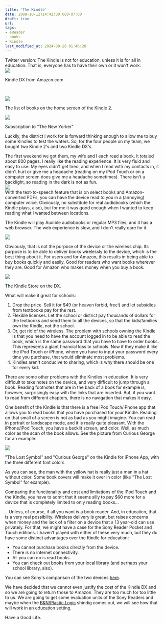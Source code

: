 ```yaml
---
title: 'The Kindle'
date: 2009-10-12T14:42:00.000-07:00
draft: true
url: 
tags: 
- eReader
- books
- Kindle
last_modified_at: 2024-09-28 01:46:28
---
```


  

[](http://1.bp.blogspot.com/_wrorMsBZYW0/StP6ulm50kI/AAAAAAAABBE/yHObBBsblhg/s1600-h/Kindle.jpg)Twitter version: The Kindle is not for education, unless it is for all in education. That is, everyone has to have their own or it won't work.  
[![](http://3.bp.blogspot.com/_wrorMsBZYW0/StOzrIoZYHI/AAAAAAAABAM/zHYptVQGQWE/s400/Kindle.png)](http://3.bp.blogspot.com/_wrorMsBZYW0/StOzrIoZYHI/AAAAAAAABAM/zHYptVQGQWE/s1600-h/Kindle.png)

Kindle DX from Amazon.com

  

[  
](http://1.bp.blogspot.com/_wrorMsBZYW0/StOxzFq_FYI/AAAAAAAABAE/pM2Trfd4T7I/s1600-h/screen_shot-10733.gif)

[![](http://2.bp.blogspot.com/_wrorMsBZYW0/StOxyqKSN7I/AAAAAAAAA_8/5kM1xMqivQU/s400/screen_shot-50408.gif)](http://2.bp.blogspot.com/_wrorMsBZYW0/StOxyqKSN7I/AAAAAAAAA_8/5kM1xMqivQU/s1600-h/screen_shot-50408.gif)

The list of books on the home screen of the Kindle 2.

[![](http://4.bp.blogspot.com/_wrorMsBZYW0/StOxyXXRH_I/AAAAAAAAA_0/31rLFI-ZxxU/s400/screen_shot-50407.gif)](http://4.bp.blogspot.com/_wrorMsBZYW0/StOxyXXRH_I/AAAAAAAAA_0/31rLFI-ZxxU/s1600-h/screen_shot-50407.gif)

Subscription to "The New Yorker"

Luckily, the district I work for is forward thinking enough to allow me to buy some Kindles to test the waters. So, for the four people on my team, we bought two Kindle 2's and two Kindle DX's.  
  
The first weekend we got them, my wife and I each read a book. It totaled about 800 pages. I really like the reading experience. It is very fluid and easy to use. My eyes didn't get tired, and when I read with my contacts in, it didn't hurt or give me a headache (reading on my iPod Touch or on a computer screen does give me a headache sometimes). There isn't a backlight, so reading in the dark is not as fun.  
[![](http://1.bp.blogspot.com/_wrorMsBZYW0/StPlNEiXJbI/AAAAAAAABAk/UbZxGNNsV9Y/s400/screen_shot-11373.gif)](http://1.bp.blogspot.com/_wrorMsBZYW0/StPlNEiXJbI/AAAAAAAABAk/UbZxGNNsV9Y/s1600-h/screen_shot-11373.gif)  
With the text-to-speech feature that is on select books and Amazon-converted PDFs, you can have the device read to you in a (annoying) computer voice. Obviously, no substitute for real audiobooks (which the Kindle plays, also), but for me it was good enough when I wanted to keep reading what I wanted between locations.

  

The Kindle will play Audible audiobooks or regular MP3 files, and it has a web browser. The web experience is slow, and I don't really care for it.

  

[![](http://1.bp.blogspot.com/_wrorMsBZYW0/StPlMqPx7wI/AAAAAAAABAc/l4YihG7TE1E/s400/screen_shot-11372.gif)](http://1.bp.blogspot.com/_wrorMsBZYW0/StPlMqPx7wI/AAAAAAAABAc/l4YihG7TE1E/s1600-h/screen_shot-11372.gif)

Obviously, that is not the purpose of the device or the wireless chip. Its purpose is to be able to deliver books wirelessly to the device, which is the best thing about it. For users and for Amazon, this results in being able to buy books quickly and easily. Good for readers who want books wherever they are. Good for Amazon who makes money when you buy a book.

  

[![](http://1.bp.blogspot.com/_wrorMsBZYW0/StOxzFq_FYI/AAAAAAAABAE/pM2Trfd4T7I/s400/screen_shot-10733.gif)](http://1.bp.blogspot.com/_wrorMsBZYW0/StOxzFq_FYI/AAAAAAAABAE/pM2Trfd4T7I/s1600-h/screen_shot-10733.gif)

The Kindle Store on the DX.

[](http://1.bp.blogspot.com/_wrorMsBZYW0/StPlMqPx7wI/AAAAAAAABAc/l4YihG7TE1E/s1600-h/screen_shot-11372.gif)

  

What will make it great for schools:

1.  Drop the price. Sell it for $49 (or heaven forbid, free!) and let subsidies from textbooks pay for the rest.
2.  Flexible licenses. Let the school or district pay thousands of dollars for the textbooks and send them to all the devices, so that the kids/families own the Kindle, not the school.
3.  Or, get rid of the wireless. The problem with schools owning the Kindle is that you need to have the account logged in to be able to read the book, which is the same password that you have to have to order books. This represents a giant financial loss to schools. Now if they make it like the iPod Touch or iPhone, where you have to input your password every time you purchase, that would eliminate most problems.
4.  Kindles aren't conducive to sharing, which is why there should be one for every kid.

There are some other problems with the Kindles in education. It is very difficult to take notes on the device, and very difficult to jump through a book. Reading footnotes that are in the back of a book for example is, however, surprisingly easy with the links that are inserted. But, if you want to read from different chapters, there is no navigation that makes it easy.

  

One benefit of the Kindle is that there is a free iPod Touch/iPhone app that allows you to read books that you have purchased for your Kindle. Reading on that small of a screen is not as bad as you might imagine. You can read in portrait or landscape mode, and it is really quite pleasant. With the iPhone/iPod Touch, you have a backlit screen, and color. Well, as much color as the scan of the book allows. See the picture from Curious George for an example:

  

![](http://1.bp.blogspot.com/_wrorMsBZYW0/StP6ulm50kI/AAAAAAAABBE/yHObBBsblhg/s400/Kindle.jpg)

  
"The Lost Symbol" and "Curious George" on the Kindle for iPhone App, with the three different font colors.

  

As you can see, the man with the yellow hat is really just a man in a hat without color. Some book covers will make it over in color (like "The Lost Symbol" for example).

  

Comparing the functionality and cost and limitations of the iPod Touch and the Kindle, you have to admit that it seems silly to pay $60 more for a device that is completely limited to only reading books...

  

...Unless, of course, if all you want is a book reader. And, in education, that is a very real possibility. Wireless delivery is great, but raises concerns when money and the lack of a filter on a device that a 13 year-old can use privately. For that, we might have a case for the Sony Reader Pocket and Touch editions. I haven't played with either of these very much, but they do have some distinct advantages over the Kindle for education:

*   You cannot purchase books directly from the device.
*   There is no internet connectivity.
*   All you can do is read books.
*   You can check out books from your local library (and perhaps your school library, also).

You can see Sony's comparison of the two devices [here](http://www.sonystyle.com/webapp/wcs/stores/servlet/ContentDisplayView?hideHeaderFooter=false&storeId=10151&catalogId=10551&langId=-1&cmsId=reader_kindle_comparison).

  

We have decided that we cannot even justify the cost of the Kindle DX and so we are going to return those to Amazon. They are too much for too little to us. We are going to get some evaluation units of the Sony Readers and maybe when the [B&N/Plastic Logic](http://www.engadget.com/2009/10/09/barnes-and-noble-confirms-color-plastic-logic-e-book-reader-fo/) shindig comes out, we will see how that will work in an education setting.

  

Have a Good Life.